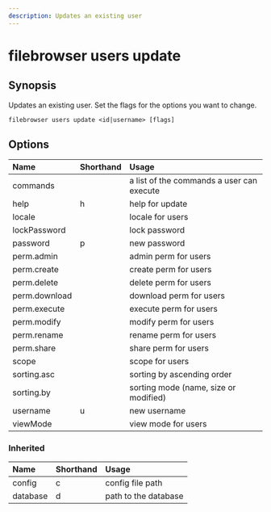 ```yaml
---
description: Updates an existing user
---
```


# filebrowser users update

## Synopsis

Updates an existing user. Set the flags for the options you want to change.

```text
filebrowser users update <id|username> [flags]
```

## Options

| Name | Shorthand | Usage |
| :--- | :--- | :--- |
| commands |  | a list of the commands a user can execute |
| help | h | help for update |
| locale |  | locale for users |
| lockPassword |  | lock password |
| password | p | new password |
| perm.admin |  | admin perm for users |
| perm.create |  | create perm for users |
| perm.delete |  | delete perm for users |
| perm.download |  | download perm for users |
| perm.execute |  | execute perm for users |
| perm.modify |  | modify perm for users |
| perm.rename |  | rename perm for users |
| perm.share |  | share perm for users |
| scope |  | scope for users |
| sorting.asc |  | sorting by ascending order |
| sorting.by |  | sorting mode \(name, size or modified\) |
| username | u | new username |
| viewMode |  | view mode for users |

### Inherited

| Name | Shorthand | Usage |
| :--- | :--- | :--- |
| config | c | config file path |
| database | d | path to the database |

